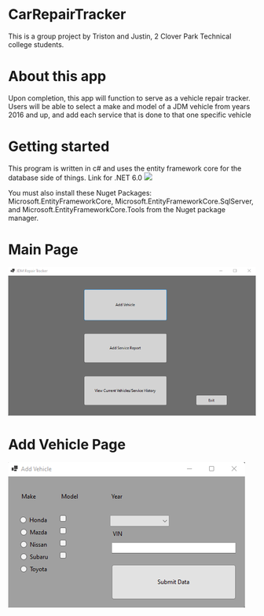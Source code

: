 # CarRepairTracker
This is a group project by Triston and Justin, 2 Clover Park Technical college students.


# About this app
Upon completion, this app will function to serve as a vehicle repair tracker. Users will be able to select a make and model of a JDM vehicle from years
2016 and up, and add each service that is done to that one specific vehicle

# Getting started
This program is written in c# and uses the entity framework core for the database side of things. 
Link for .NET 6.0 ![](https://dotnet.microsoft.com/en-us/download/dotnet/6.0)

You must also install these Nuget Packages: Microsoft.EntityFrameworkCore, Microsoft.EntityFrameworkCore.SqlServer, and Microsoft.EntityFrameworkCore.Tools
from the Nuget package manager.

# Main Page
![](https://github.com/tristonh35/CarRepairTracker/blob/master/images/main%20page%20project.png)
# Add Vehicle Page
![](https://github.com/tristonh35/CarRepairTracker/blob/master/images/add%20vehicle%20page%20project.png)




